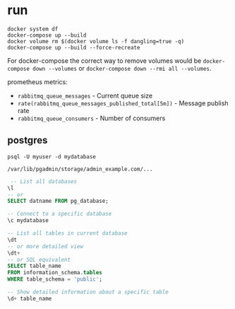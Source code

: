 # run

    docker system df
    docker-compose up --build
    docker volume rm $(docker volume ls -f dangling=true -q)
    docker-compose up --build --force-recreate

For docker-compose the correct way to remove volumes would be `docker-compose down --volumes` or `docker-compose down --rmi all --volumes`.

prometheus metrics:

- `rabbitmq_queue_messages` - Current queue size
- `rate(rabbitmq_queue_messages_published_total[5m])` - Message publish rate
- `rabbitmq_queue_consumers` - Number of consumers

## postgres

    psql -U myuser -d mydatabase

    /var/lib/pgadmin/storage/admin_example.com/...

```sql
 -- List all databases
\l
-- or
SELECT datname FROM pg_database;

-- Connect to a specific database
\c mydatabase

-- List all tables in current database
\dt
-- or more detailed view
\dt+
-- or SQL equivalent
SELECT table_name 
FROM information_schema.tables 
WHERE table_schema = 'public';

-- Show detailed information about a specific table
\d+ table_name
```
